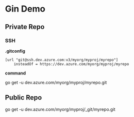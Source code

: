 # Gin Demo


## Private Repo

### SSH

**.gitconfig**
```.gitconfig
[url "git@ssh.dev.azure.com:v3/myorg/myproj/myrepo"]
	insteadOf = https://dev.azure.com/myorg/myproj/myrepo
```
**command**

go get -u dev.azure.com/myorg/myproj/myrepo.git

## Public Repo

go get -u dev.azure.com/myorg/myproj/_git/myrepo.git